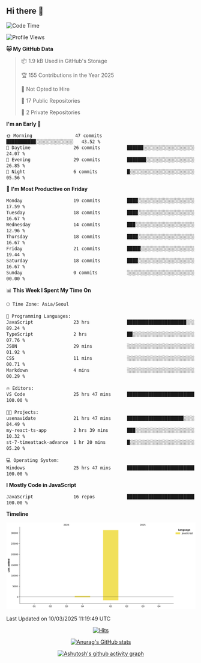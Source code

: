 ## Hi there 👋

<!--
**pnh135/pnh135** is a ✨ _special_ ✨ repository because its `README.md` (this file) appears on your GitHub profile.

Here are some ideas to get you started:

- 🔭 I’m currently working on ...
- 🌱 I’m currently learning ...
- 👯 I’m looking to collaborate on ...
- 🤔 I’m looking for help with ...
- 💬 Ask me about ...
- 📫 How to reach me: ...
- 😄 Pronouns: ...
- ⚡ Fun fact: ...
-->

<!--START_SECTION:waka-->
![Code Time](http://img.shields.io/badge/Code%20Time-120%20hrs%2054%20mins-blue)

![Profile Views](http://img.shields.io/badge/Profile%20Views-0-blue)

**🐱 My GitHub Data** 

> 📦 1.9 kB Used in GitHub's Storage 
 > 
> 🏆 155 Contributions in the Year 2025
 > 
> 🚫 Not Opted to Hire
 > 
> 📜 17 Public Repositories 
 > 
> 🔑 2 Private Repositories 
 > 
**I'm an Early 🐤** 

```text
🌞 Morning                47 commits          ███████████░░░░░░░░░░░░░░   43.52 % 
🌆 Daytime                26 commits          ██████░░░░░░░░░░░░░░░░░░░   24.07 % 
🌃 Evening                29 commits          ███████░░░░░░░░░░░░░░░░░░   26.85 % 
🌙 Night                  6 commits           █░░░░░░░░░░░░░░░░░░░░░░░░   05.56 % 
```
📅 **I'm Most Productive on Friday** 

```text
Monday                   19 commits          ████░░░░░░░░░░░░░░░░░░░░░   17.59 % 
Tuesday                  18 commits          ████░░░░░░░░░░░░░░░░░░░░░   16.67 % 
Wednesday                14 commits          ███░░░░░░░░░░░░░░░░░░░░░░   12.96 % 
Thursday                 18 commits          ████░░░░░░░░░░░░░░░░░░░░░   16.67 % 
Friday                   21 commits          █████░░░░░░░░░░░░░░░░░░░░   19.44 % 
Saturday                 18 commits          ████░░░░░░░░░░░░░░░░░░░░░   16.67 % 
Sunday                   0 commits           ░░░░░░░░░░░░░░░░░░░░░░░░░   00.00 % 
```


📊 **This Week I Spent My Time On** 

```text
🕑︎ Time Zone: Asia/Seoul

💬 Programming Languages: 
JavaScript               23 hrs              ██████████████████████░░░   89.24 % 
TypeScript               2 hrs               ██░░░░░░░░░░░░░░░░░░░░░░░   07.76 % 
JSON                     29 mins             ░░░░░░░░░░░░░░░░░░░░░░░░░   01.92 % 
CSS                      11 mins             ░░░░░░░░░░░░░░░░░░░░░░░░░   00.71 % 
Markdown                 4 mins              ░░░░░░░░░░░░░░░░░░░░░░░░░   00.29 % 

🔥 Editors: 
VS Code                  25 hrs 47 mins      █████████████████████████   100.00 % 

🐱‍💻 Projects: 
usenavidate              21 hrs 47 mins      █████████████████████░░░░   84.49 % 
my-react-ts-app          2 hrs 39 mins       ███░░░░░░░░░░░░░░░░░░░░░░   10.32 % 
st-7-timeattack-advance  1 hr 20 mins        █░░░░░░░░░░░░░░░░░░░░░░░░   05.20 % 

💻 Operating System: 
Windows                  25 hrs 47 mins      █████████████████████████   100.00 % 
```

**I Mostly Code in JavaScript** 

```text
JavaScript               16 repos            █████████████████████████   100.00 % 
```



**Timeline**

![Lines of Code chart](https://raw.githubusercontent.com/pnh135/pnh135/main/assets/bar_graph.png)


 Last Updated on 10/03/2025 11:19:49 UTC
<!--END_SECTION:waka-->

  <div align=center>
	
  [![Hits](https://hits.seeyoufarm.com/api/count/incr/badge.svg?url=https%3A%2F%2Fgithub.com%2Fpnh135&count_bg=%2379C83D&title_bg=%23555555&icon=&icon_color=%23E7E7E7&title=hits&edge_flat=false)](https://hits.seeyoufarm.com) 
	
  </div>

<div align=center>
	
[![Anurag's GitHub stats](https://github-readme-stats.vercel.app/api?username=pnh135&show_icons=true&theme=radical)](https://github.com/anuraghazra/github-readme-stats)

</div>

<div align=center>
	
[![Ashutosh's github activity graph](https://github-readme-activity-graph.vercel.app/graph?username=pnh135&theme=merko)](https://github.com/ashutosh00710/github-readme-activity-graph)

</div>
